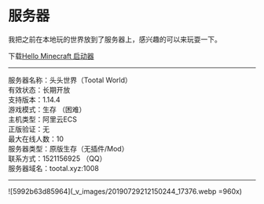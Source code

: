 # 服务器
我把之前在本地玩的世界放到了服务器上，感兴趣的可以来玩耍一下。  

下载[Hello Minecraft 启动器](https://hmcl.huangyuhui.net/download)  

---

服务器名称：头头世界（Tootal World）  
有效状态：长期开放  
支持版本：1.14.4  
游戏模式：生存 （困难）  
主机类型：阿里云ECS  
正版验证：无  
最大在线人数：10  
服务器类型：原版生存（无插件/Mod）  
联系方式：1521156925 （QQ）   
服务器域名：tootal.xyz:1008  

---


![5992b63d85964](_v_images/20190729212150244_17376.webp =960x)  

